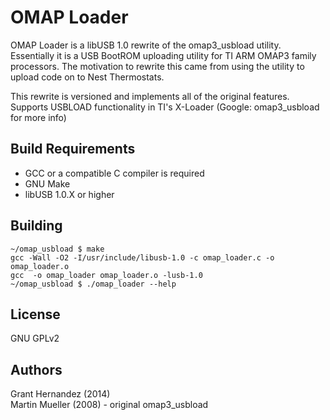 OMAP Loader
===========
OMAP Loader is a libUSB 1.0 rewrite of the omap3\_usbload utility.
Essentially it is a USB BootROM uploading utility for TI ARM OMAP3 family processors. 
The motivation to rewrite this came from using the utility to upload code
on to Nest Thermostats.

This rewrite is versioned and implements all of the original features.
Supports USBLOAD functionality in TI's X-Loader (Google: omap3\_usbload for more info)

Build Requirements
-------
* GCC or a compatible C compiler is required
* GNU Make
* libUSB 1.0.X or higher

Building
-------
    ~/omap_usbload $ make
    gcc -Wall -O2 -I/usr/include/libusb-1.0 -c omap_loader.c -o omap_loader.o
    gcc  -o omap_loader omap_loader.o -lusb-1.0
    ~/omap_usbload $ ./omap_loader --help

License
-------
GNU GPLv2

Authors
-------
Grant Hernandez (2014) <br/>
Martin Mueller (2008) - original omap3\_usbload
